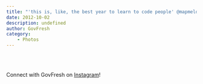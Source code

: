 ```yaml
---
title: "'this is, like, the best year to learn to code people' @mapmeld killing it at #cfaignite #cfasummit"
date: 2012-10-02
description: undefined
author: GovFresh
category:
    - Photos
---
```


<!-- This post is created by Instagrate to WordPress, a WordPress Plugin by polevaultweb.com - http://www.polevaultweb.com/plugins/instagrate-to-wordpress/ --><br /><br />

Connect with GovFresh on <a href="http://instagram.com/govfresh">Instagram</a>!
